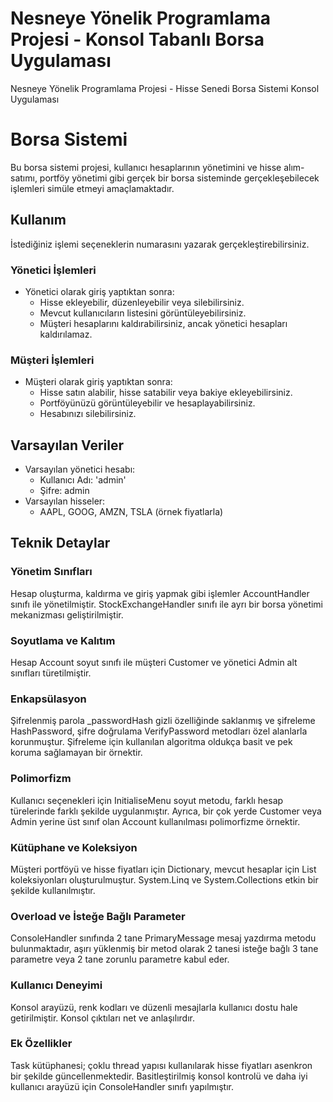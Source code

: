# Nesneye Yönelik Programlama Projesi - Konsol Tabanlı Borsa Uygulaması
Nesneye Yönelik Programlama Projesi - Hisse Senedi Borsa Sistemi Konsol Uygulaması

# Borsa Sistemi
Bu borsa sistemi projesi, kullanıcı hesaplarının yönetimini ve hisse alım-satımı, portföy yönetimi gibi gerçek bir borsa sisteminde gerçekleşebilecek işlemleri simüle etmeyi amaçlamaktadır.

## Kullanım
İstediğiniz işlemi seçeneklerin numarasını yazarak gerçekleştirebilirsiniz.

### Yönetici İşlemleri
- Yönetici olarak giriş yaptıktan sonra:
  - Hisse ekleyebilir, düzenleyebilir veya silebilirsiniz.
  - Mevcut kullanıcıların listesini görüntüleyebilirsiniz.
  - Müşteri hesaplarını kaldırabilirsiniz, ancak yönetici hesapları kaldırılamaz.

### Müşteri İşlemleri
- Müşteri olarak giriş yaptıktan sonra:
  - Hisse satın alabilir, hisse satabilir veya bakiye ekleyebilirsiniz.
  - Portföyünüzü görüntüleyebilir ve hesaplayabilirsiniz.
  - Hesabınızı silebilirsiniz.

## Varsayılan Veriler
- Varsayılan yönetici hesabı:
  - Kullanıcı Adı: 'admin'
  - Şifre: admin
- Varsayılan hisseler:
  - AAPL, GOOG, AMZN, TSLA (örnek fiyatlarla)

## Teknik Detaylar

### Yönetim Sınıfları
Hesap oluşturma, kaldırma ve giriş yapmak gibi işlemler AccountHandler sınıfı ile yönetilmiştir.
StockExchangeHandler sınıfı ile ayrı bir borsa yönetimi mekanizması geliştirilmiştir.

### Soyutlama ve Kalıtım
Hesap Account soyut sınıfı ile müşteri Customer ve yönetici Admin alt sınıfları türetilmiştir.

### Enkapsülasyon
Şifrelenmiş parola _passwordHash gizli özelliğinde saklanmış ve şifreleme HashPassword, şifre doğrulama VerifyPassword metodları özel alanlarla korunmuştur.
Şifreleme için kullanılan algoritma oldukça basit ve pek koruma sağlamayan bir örnektir.

### Polimorfizm
Kullanıcı seçenekleri için InitialiseMenu soyut metodu, farklı hesap türelerinde farklı şekilde uygulanmıştır.
Ayrıca, bir çok yerde Customer veya Admin yerine üst sınıf olan Account kullanılması polimorfizme örnektir.

### Kütüphane ve Koleksiyon
Müşteri portföyü ve hisse fiyatları için Dictionary, mevcut hesaplar için List koleksiyonları oluşturulmuştur.
System.Linq ve System.Collections etkin bir şekilde kullanılmıştır.

### Overload ve İsteğe Bağlı Parameter
ConsoleHandler sınıfında 2 tane PrimaryMessage mesaj yazdırma metodu bulunmaktadır, aşırı yüklenmiş bir metod olarak 2 tanesi isteğe bağlı 3 tane parametre veya 2 tane zorunlu parametre kabul eder.

### Kullanıcı Deneyimi
Konsol arayüzü, renk kodları ve düzenli mesajlarla kullanıcı dostu hale getirilmiştir. Konsol çıktıları net ve anlaşılırdır.

### Ek Özellikler
Task kütüphanesi; çoklu thread yapısı kullanılarak hisse fiyatları asenkron bir şekilde güncellenmektedir.
Basitleştirilmiş konsol kontrolü ve daha iyi kullanıcı arayüzü için ConsoleHandler sınıfı yapılmıştır.
